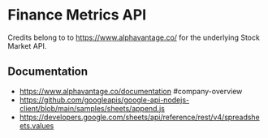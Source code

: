 # Finance Metrics API

Credits belong to to https://www.alphavantage.co/ for the underlying Stock Market API.

## Documentation

- https://www.alphavantage.co/documentation #company-overview
- https://github.com/googleapis/google-api-nodejs-client/blob/main/samples/sheets/append.js
- https://developers.google.com/sheets/api/reference/rest/v4/spreadsheets.values
